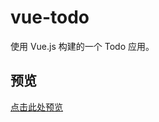 # vue-todo

使用 Vue.js 构建的一个 Todo 应用。

## 预览

[点击此处预览](https://yiheyue.github.io/vue-todo/index.html)
